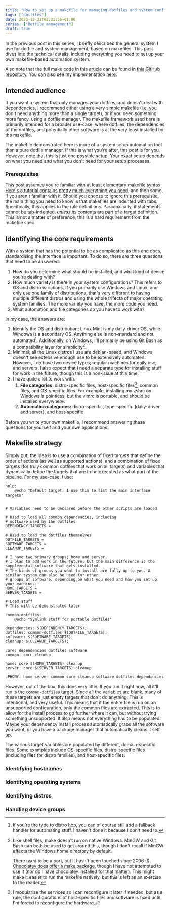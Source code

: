 ```yaml
---
title: "How to set up a makefile for managing dotfiles and system configurations"
tags: ["dotfiles"]
date: 2023-12-31T02:21:56+01:00
series: ["Dotfile management"]
draft: true
---
```


In the previous post in this series, I briefly described the general system I use for dotfile and system management, based on makefiles. This post dives into the technical details, including everything you need to set up your own makefile-based automation system.

Also note that the full make code in this article can be found in [this GitHub repository](https://github.com/LunarWatcher/makefile-dotfile-template). You can also see my implementation [here](https://github.com/LunarWatcher/dotfiles/blob/master/Makefile).

## Intended audience

If you want a system that only manages your dotfiles, and doesn't deal with dependencies, I recommend either using a very simple makefile (i.e. you don't need anything more than a single target), or if you need something more fancy, using a dotfile manager. The makefile framework used here is primarily intended for a broader use-case, where dotfiles, the dependencies of the dotfiles, and potentially other software is at the very least installed by the makefile.

The makefile demonstrated here is more of a system setup automation tool than a pure dotfile manager. If this is what you're after, this post is for you. However, note that this is just one possible setup. Your exact setup depends on what you need and what you don't need for your setup processes.

### Prerequisites

This post assumes you're familiar with at least elementary makefile syntax. [Here's a tutorial contains pretty much everything you need](https://makefiletutorial.com), and then some, if you aren't familiar with it. Should you choose to ignore this prerequisite, the main thing you need to know is that makefiles are indented with tabs. Specifically, this applies to the rule definitions. Paradoxically, if statements cannot be tab-indented, _unless_ its contents are part of a target definition. This is not a matter of preference, this is a hard requirement from the makefile spec.

## Identifying the core requirements

With a system that has the potential to be as complicated as this one does, standardising the interface is important. To do so, there are three questions that need to be answered:

1. How do you determine what should be installed, and what kind of device you're dealing with?
2. How much variety is there in your system configurations? This refers to OS and  distro variations. If you primarily use Windows and Linux, and only use one family of distributions, that's very different to having multiple different distros and using the whole trifecta of major operating system families.  The more variety you have, the more code you need.
3. What automation and file categories do you have to work with? 

In my case, the answers are:

1. Identify the OS and distribution; Linux Mint is my daily-driver OS, while Windows is a secondary OS. Anything else is non-standard and not automated[^1]. Additionally, on Windows, I'll primarily be using Git Bash as a compatibility layer for simplicity[^3].
2. Minimal; all the Linux distros I use are debian-based, and Windows doesn't see extensive enough use to be extensively automated. However, I do have two device types; regular machines for daily use, and servers. I also expect that I need a separate type for installing stuff for work in the future, though this is a non-issue at this time.
3. I have quite a lot to work with.
    1. **File categories**: distro-specific files, host-specific files[^2], common files, and OS-specific files. For example, installing my zshrc on Windows is pointless, but the vimrc is portable, and should be installed everywhere.
    2. **Automation categories:** distro-specific, type-specific (daily-driver and server), and host-specific

Before you write your own makefile, I recommend answering these questions for yourself and your own applications. 

## Makefile strategy

Simply put, the idea is to use a combination of fixed targets that  define the order of actions (as well as supported actions), and a combination of fixed targets (for truly common dotfiles that work on all targets) and variables that dynamically define the targets that are to be executed as what part of the pipeline. For my use-case, I use:
```make
help:
	@echo "Default target; I use this to list the main interface targets"


# Variables need to be declared before the other scripts are loaded

# Used to load all common dependencies, including 
# software used by the dotfiles
DEPENDENCY_TARGETS =

# Used to load the dotfiles themselves
DOTFILE_TARGETS =
SOFTWARE_TARGETS =
CLEANUP_TARGETS =

# I have two primary groups; home and server.
# I plan to add work in the future, but the main difference is the supplemental software that gets installed.
# The kinds of groups you want to install are fully up to you. A similar system can also be used for other
# groups of software, depending on what you need and how you set up your machines.
HOME_TARGETS =
SERVER_TARGETS =

# Load stuff
# This will be demonstrated later

common-dotfiles:
	@echo "Symlink stuff for portable dotfiles"

dependencies: $(DEPENDENCY_TARGETS);
dotfiles: common-dotfiles $(DOTFILE_TARGETS);
software: $(SOFTWARE_TARGETS);
cleanup: $(CLEANUP_TARGETS);

core: dependencies dotfiles software
common: core cleanup

home: core $(HOME_TARGETS) cleanup
server: core $(SERVER_TARGETS) cleanup

.PHONY: home server common core cleanup software dotfiles dependencies
```

However, out of the box, this does very little. If you run it right now, all it'll run is the `common-dotfiles` target. Since all the variables are blank, many of these targets are just empty targets that don't do anything. This is intentional, and very useful. This means that if the entire file is run on an unsupported configuration, only the common files are extracted. This is to allow for the install process to go further where it can, but without trying something unsupported. It also means not everything has to be populated. Maybe your dependency install process automatically grabs all the software you want, or you have a package manager that automatically cleans it self up.

The various target variables are populated by different, domain-specific files. Some examples include OS-specific files, distro-specific files (including files for distro families), and host-specific files.

### Identifying hostnames



### Identifying operating systems

### Identifying distros

### Handling device groups

[^1]: If you're the type to distro hop, you can of course still add a fallback handler for automating stuff. I haven't done it because I don't need to.
[^2]: I modularise the services so I can reconfigure it later if needed, but as a rule, the configurations of host-specific files and software is fixed until I'm forced to reconfigure the hardware.
[^3]: Like shell files, make doesn't run on native Windows. MinGW and Git Bash can both be used to get around this, though I don't recall if MinGW affects the Windows home directory by default.

    There used to be a port, but it hasn't been touched since 2006 (!). [Chocolatey does offer a make package](https://community.chocolatey.org/packages/make#individual), though I have not attempted to use it (nor do I have chocolatey installed for that matter). This might make it easier to run the makefile natively, but this is left as an exercise to the reader.
